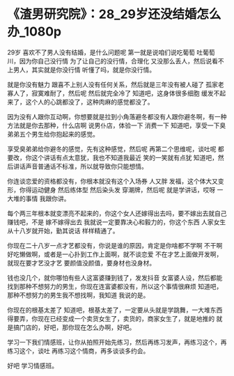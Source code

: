 # 《渣男研究院》：28_29岁还没结婚怎么办_1080p

29岁 喜欢不了男人没有结婚，是什么问题呢 第一就是说咱们说吃葡萄 吐葡萄川，因为你自己没行情 为了让自己的没行情，合理化 又没那么丢人，然后说看不上男人，其实就是你没行情 听懂了吗，就是你没行情。

就是你没有魅力 跟喜不上别人没有任何关系，然后就是三年没有被人碰了 孤家老寡人了，寂寞难耐了，然后呢 然后就完全冷了 知道吧，这身体很多细胞 缓发不起来了，这个人的心跳都没了，这种肉麻的感觉都没了。

因为没有人跟你互动啊，你想要就是拉到小角落避冬都没有人跟你避冬啊，有一种方法就是你去那种，什么店啊 说男仆店，体验一下 消费一下 知道吧，享受一下臭弟弟五个男生给你抱起来的感觉。

享受臭弟弟给你避冬的感觉，先有这种感觉，然后呢 再第二个思维呢，谈吐呢 都要改，你这个讲话有点太意犹，我也不知道我最近 笑的一笑就有点犹 知道吧，然后讲话声音普通话不标准，所以就导致你只能想情。

你连谈恋爱的资格都没有，你根本就没有这个入场券 人又胖 发福，这个体大又变形，你得运动健身 然后练体型 然后染头发 穿潮牌，然后呢 就是学讲话，哎呀 一大堆的事情 我跟你讲。

每个两三年根本就变漂亮不起来的，你这个女人还嫁得出去吗，要不嫁出去就自己赚钱吧，不是 嫁不嫁得出去 我就说一定要靠决心和毅力的，你这个东西 人家女生从十八岁就开始，勤其说话 样样精通了。

你现在二十八岁一点才艺都没有，你说是谁的原因，肯定是你啥都不学啊 不干啊 好吃懒做啊，或者是一心扑到工作上面啊，就不谈恋爱 不在才艺上面做开发啊，就现在要才艺没才艺 要颜值没颜值，要身材也没身材。

钱也没几个，就你哪怕有些人这富婆赚到钱了，发发抖音 女富婆人设，然后都能找到那种不想努力的男生，你现在连富婆都没有，所以这个事情很麻烦 知道吧，那种不想努力的男生我不想找啊，我知道 我说的是。

你现在的根基太差了 知道吧，根基太差了，一定要从头就是学跳舞，一大堆东西得要弄，你现在已经变成一个卖货女生了，卖货的，商家女生了，就是地推的 就是搞门店的，好吧，那你现在怎么办啊，好吧。

学习一下我们情感班，让你从拍照开始先练习，然后再练习发声，再练习这个，再练习这个，谈吐 再练习这个情商，再多谈谈多约会。

好吧 学习情感班。